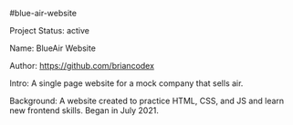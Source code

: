 #blue-air-website

Project Status: active

Name: BlueAir Website

Author: https://github.com/briancodex

Intro: A single page website for a mock company that sells air. 

Background: A website created to practice HTML, CSS, and JS and learn new frontend skills. Began in July 2021. 